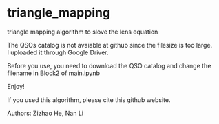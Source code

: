 # triangle_mapping
triangle mapping algorithm to slove the lens equation

The QSOs catalog is not avaiable at github since the filesize is too large.               
I uploaded it through Google Driver.

Before you use, you need to download the QSO catalog and change the filename in Block2 of main.ipynb         

Enjoy!                                    

If you used this algorithm, please cite this github website.                            

Authors: Zizhao He, Nan Li                  
